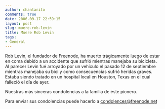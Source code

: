 ```yaml
---
author: chantanito
comments: true
date: 2006-09-17 22:59:15
layout: post
slug: muere-rob-levin
title: Muere Rob Levin
tags:
- General
---
```


Rob Levin, el fundador de [Freenode](http://freenode.net/), ha muerto trágicamente luego de estar en coma debido a un accidente que sufrió mientras manejaba su bicicleta. Al parecer Levin fué arroyado por un vehículo el pasado 12 de septiembre mientras manejaba su bici y como consecuencias sufrió heridas graves. Estaba siendo tratado en un hospital local en Houston, Texas en el cual falleció el día de ayer.

Nuestras más sinceras condolencias a la familia de éste pionero.

Para enviar sus condolencias puede hacerlo a [condolences@freenode.net](mailto:condolences@freenode.net)

